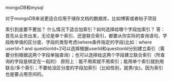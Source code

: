 mongoDB和mysql

对于mongoDB来说更适合应用于储存文档的数据库，比如博客或者帖子项目

索引到底要不要加？
什么情况下适合加索引？如何选择给哪个字段加索引？
答：首先从业务出发，无论是单个索引、还是联合索引，都要从你实际的查询语句、字段枚举值的区分度、字段的类型考虑(where条件指定的字段)比如：where userld=1 and questionld=2可以选择根据userld和questionld分别建立索引（需要分别根据这两个字段单独查询）；也可以选择给这两个字段建立联合索引（所查询的字段是绑定在一起的）
原则上：能不用索就不用索引；能用单个索引就别用联合/多个索引；不要给没区分度的字段加索引（比如性别，就男/女)。因为索引也是要占用空间的。


